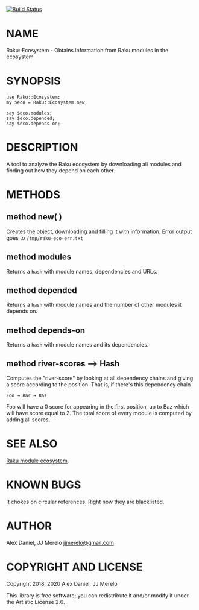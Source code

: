 [![Build Status](https://travis-ci.org/JJ/raku-river.svg?branch=master)](https://travis-ci.org/JJ/raku-river)

NAME
====

Raku::Ecosystem - Obtains information from Raku modules in the ecosystem

SYNOPSIS
========

    use Raku::Ecosystem;
    my $eco = Raku::Ecosystem.new;

    say $eco.modules;
    say $eco.depended;
    say $eco.depends-on;

DESCRIPTION
===========

A tool to analyze the Raku ecosystem by downloading all modules and finding out
 how they depend on each other.

METHODS
=======

method new( )
-------------

Creates the object, downloading and filling it with information. Error output
 goes to `/tmp/raku-eco-err.txt`

method modules
--------------

Returns a `hash` with module names, dependencies and URLs.

method depended
---------------

Returns a `hash` with module names and the number of other modules it depends on.

method depends-on
-----------------

Returns a `hash` with module names and its dependencies.

method river-scores --> Hash
----------------------------

Computes the "river-score" by looking at all dependency chains and giving a score according to the position. That is, if there's this dependency chain

    Foo → Bar → Baz

Foo will have a 0 score for appearing in the first position, up to Baz which will have score equal to 2. The total score of every module is computed by adding all scores.

SEE ALSO
========

[Raku module ecosystem](https://modules.raku.org).

KNOWN BUGS
==========

It chokes on circular references. Right now they are blacklisted.

AUTHOR
======

Alex Daniel, JJ Merelo <jjmerelo@gmail.com>

COPYRIGHT AND LICENSE
=====================

Copyright 2018, 2020 Alex Daniel, JJ Merelo

This library is free software; you can redistribute it and/or modify it under the Artistic License 2.0.

